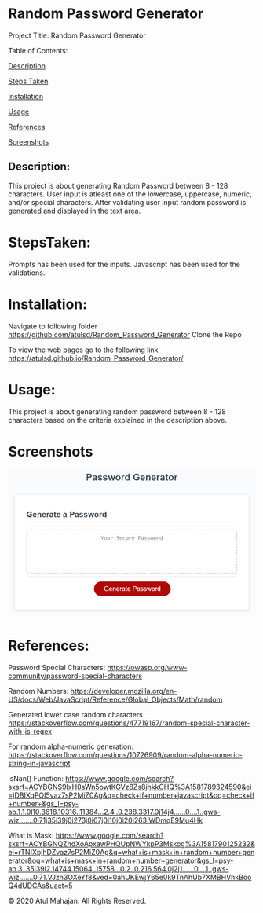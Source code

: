 # Random Password Generator

Project Title: Random Password Generator

Table of Contents:

[Description](#Description:)

[Steps Taken](#StepsTaken:)

[Installation](#Installation:)

[Usage](#Usage:)

[References](#References:)

[Screenshots](#Screenshots:)

## Description:

This project is about generating Random Password between 8 - 128 characters. User input is atleast one of the lowercase, uppercase, numeric, and/or special characters. After validating user input random password is generated and displayed in the text area.

# StepsTaken:

Prompts has been used for the inputs. Javascript has been used for the validations.

# Installation:

Navigate to following folder
https://github.com/atulsd/Random_Password_Generator
Clone the Repo

To view the web pages go to the following link
https://atulsd.github.io/Random_Password_Generator/

# Usage:

This project is about generating random password between 8 - 128 characters based on the criteria explained in the description above.

# Screenshots

![Screenshot](./Assests/images/demo.png)

# References:

Password Special Characters: https://owasp.org/www-community/password-special-characters

Random Numbers: https://developer.mozilla.org/en-US/docs/Web/JavaScript/Reference/Global_Objects/Math/random

Generated lower case random characters
https://stackoverflow.com/questions/47719167/random-special-character-with-js-regex

For random alpha-numeric generation:
https://stackoverflow.com/questions/10726909/random-alpha-numeric-string-in-javascript

isNan() Function:
https://www.google.com/search?sxsrf=ACYBGNS9IxH0sWn5owtKGVz8Zs8jhkkCHQ%3A1581789324590&ei=jDBIXqPOI5vaz7sP2MiZ0Ag&q=check+if+number+javascript&oq=check+if+number+&gs_l=psy-ab.1.1.0l10.3618.10316..11384...2.4..0.238.3317.0j14j4......0....1..gws-wiz.......0i71j35i39j0i273j0i67j0i10j0i20i263.WDmqE9Mu4Hk

What is Mask:
https://www.google.com/search?sxsrf=ACYBGNQZndXoApxawPHQUpNWYkpP3Mskog%3A1581790125232&ei=rTNIXpjhDZvaz7sP2MiZ0Ag&q=what+is+mask+in+random+number+generator&oq=what+is+mask+in+random+number+generator&gs_l=psy-ab.3..35i39l2.14744.15064..15758...0.2..0.216.564.0j2j1......0....1..gws-wiz.......0i71.VJzn3OXeYf8&ved=0ahUKEwjY65e0k9TnAhUb7XMBHVhkBooQ4dUDCAs&uact=5

© 2020 Atul Mahajan. All Rights Reserved.
